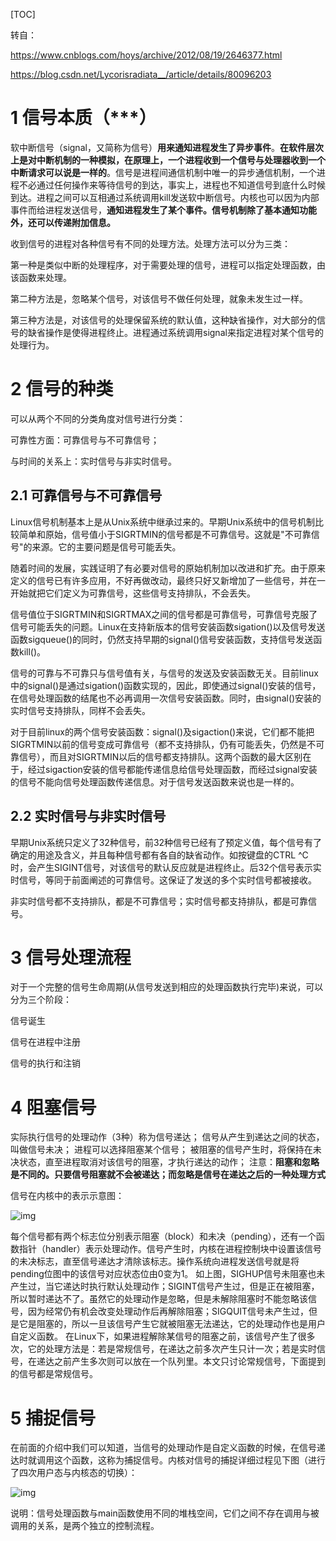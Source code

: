 [TOC]

转自：

https://www.cnblogs.com/hoys/archive/2012/08/19/2646377.html

https://blog.csdn.net/Lycorisradiata__/article/details/80096203

# 1 信号本质（***）

软中断信号（signal，又简称为信号）**用来通知进程发生了异步事件**。**在软件层次上是对中断机制的一种模拟，在原理上，一个进程收到一个信号与处理器收到一个中断请求可以说是一样的**。信号是进程间通信机制中唯一的异步通信机制，一个进程不必通过任何操作来等待信号的到达，事实上，进程也不知道信号到底什么时候到达。进程之间可以互相通过系统调用kill发送软中断信号。内核也可以因为内部事件而给进程发送信号，**通知进程发生了某个事件。信号机制除了基本通知功能外，还可以传递附加信息。**

 

收到信号的进程对各种信号有不同的处理方法。处理方法可以分为三类：

第一种是类似中断的处理程序，对于需要处理的信号，进程可以指定处理函数，由该函数来处理。

第二种方法是，忽略某个信号，对该信号不做任何处理，就象未发生过一样。

第三种方法是，对该信号的处理保留系统的默认值，这种缺省操作，对大部分的信号的缺省操作是使得进程终止。进程通过系统调用signal来指定进程对某个信号的处理行为。

 

# 2 信号的种类

可以从两个不同的分类角度对信号进行分类：

可靠性方面：可靠信号与不可靠信号；

与时间的关系上：实时信号与非实时信号。

 

## 2.1 可靠信号与不可靠信号

Linux信号机制基本上是从Unix系统中继承过来的。早期Unix系统中的信号机制比较简单和原始，信号值小于SIGRTMIN的信号都是不可靠信号。这就是"不可靠信号"的来源。它的主要问题是信号可能丢失。

随着时间的发展，实践证明了有必要对信号的原始机制加以改进和扩充。由于原来定义的信号已有许多应用，不好再做改动，最终只好又新增加了一些信号，并在一开始就把它们定义为可靠信号，这些信号支持排队，不会丢失。

信号值位于SIGRTMIN和SIGRTMAX之间的信号都是可靠信号，可靠信号克服了信号可能丢失的问题。Linux在支持新版本的信号安装函数sigation()以及信号发送函数sigqueue()的同时，仍然支持早期的signal()信号安装函数，支持信号发送函数kill()。

信号的可靠与不可靠只与信号值有关，与信号的发送及安装函数无关。目前linux中的signal()是通过sigation()函数实现的，因此，即使通过signal()安装的信号，在信号处理函数的结尾也不必再调用一次信号安装函数。同时，由signal()安装的实时信号支持排队，同样不会丢失。

对于目前linux的两个信号安装函数：signal()及sigaction()来说，它们都不能把SIGRTMIN以前的信号变成可靠信号（都不支持排队，仍有可能丢失，仍然是不可靠信号），而且对SIGRTMIN以后的信号都支持排队。这两个函数的最大区别在于，经过sigaction安装的信号都能传递信息给信号处理函数，而经过signal安装的信号不能向信号处理函数传递信息。对于信号发送函数来说也是一样的。

 

## 2.2 实时信号与非实时信号

早期Unix系统只定义了32种信号，前32种信号已经有了预定义值，每个信号有了确定的用途及含义，并且每种信号都有各自的缺省动作。如按键盘的CTRL ^C时，会产生SIGINT信号，对该信号的默认反应就是进程终止。后32个信号表示实时信号，等同于前面阐述的可靠信号。这保证了发送的多个实时信号都被接收。

非实时信号都不支持排队，都是不可靠信号；实时信号都支持排队，都是可靠信号。

 

# 3 信号处理流程

对于一个完整的信号生命周期(从信号发送到相应的处理函数执行完毕)来说，可以分为三个阶段：

信号诞生

信号在进程中注册

信号的执行和注销

# 4 阻塞信号



实际执行信号的处理动作（3种）称为信号递达；
信号从产生到递达之间的状态，叫做信号未决；
进程可以选择阻塞某个信号；
被阻塞的信号产生时，将保持在未决状态，直至进程取消对该信号的阻塞，才执行递达的动作；
注意：**阻塞和忽略是不同的。只要信号阻塞就不会被递达；而忽略是信号在递达之后的一种处理方式**

信号在内核中的表示示意图：

![img](E:\git-workspace\note\images\os\signal.jpg)



每个信号都有两个标志位分别表示阻塞（block）和未决（pending），还有一个函数指针（handler）表示处理动作。信号产生时，内核在进程控制块中设置该信号的未决标志，直至信号递达才清除该标志。操作系统向进程发送信号就是将pending位图中的该信号对应状态位由0变为1。
    如上图，SIGHUP信号未阻塞也未产生过，当它递达时执行默认处理动作；SIGINT信号产生过，但是正在被阻塞，所以暂时递达不了。虽然它的处理动作是忽略，但是未解除阻塞时不能忽略该信号，因为经常仍有机会改变处理动作后再解除阻塞；SIGQUIT信号未产生过，但是它是阻塞的，所以一旦该信号产生它就被阻塞无法递达，它的处理动作也是用户自定义函数。
    在Linux下，如果进程解除某信号的阻塞之前，该信号产生了很多次，它的处理方法是：若是常规信号，在递达之前多次产生只计一次；若是实时信号，在递达之前产生多次则可以放在一个队列里。本文只讨论常规信号，下面提到的信号都是常规信号。

# 5 捕捉信号

在前面的介绍中我们可以知道，当信号的处理动作是自定义函数的时候，在信号递达时就调用这个函数，这称为捕捉信号。内核对信号的捕捉详细过程见下图（进行了四次用户态与内核态的切换）：

![img](E:\git-workspace\note\images\os\signal_get.jpg)

说明：信号处理函数与main函数使用不同的堆栈空间，它们之间不存在调用与被调用的关系，是两个独立的控制流程。










